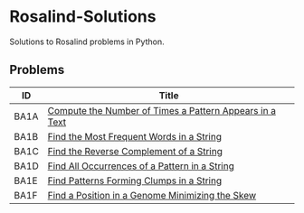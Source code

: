 # Rosalind-Solutions

Solutions to Rosalind problems in Python.

## Problems

| ID   | Title                                                                                                                      |
| ---- | -------------------------------------------------------------------------------------------------------------------------- |
| BA1A | [Compute the Number of Times a Pattern Appears in a Text](https://github.com/marina1536/Rosalind-Solutions/tree/main/BA1A) |
| BA1B | [Find the Most Frequent Words in a String](https://github.com/mlagun/Rosalind-Solutions/tree/main/BA1B)                    |
| BA1C | [Find the Reverse Complement of a String](https://github.com/marina1536/Rosalind-Solutions/tree/main/BA1C)                 |
| BA1D | [Find All Occurrences of a Pattern in a String](https://github.com/marina1536/Rosalind-Solutions/tree/main/BA1D)           |
| BA1E | [Find Patterns Forming Clumps in a String](https://github.com/marina1536/Rosalind-Solutions/tree/main/BA1E)                |
| BA1F | [Find a Position in a Genome Minimizing the Skew](https://github.com/marina1536/Rosalind-Solutions/tree/main/BA1F)         |
